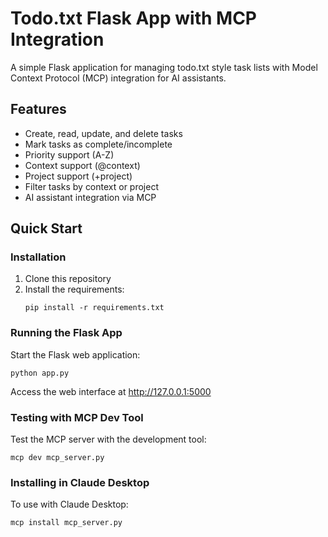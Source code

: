 # Todo.txt Flask App with MCP Integration

A simple Flask application for managing todo.txt style task lists with Model Context Protocol (MCP) integration for AI assistants.

## Features

- Create, read, update, and delete tasks
- Mark tasks as complete/incomplete
- Priority support (A-Z)
- Context support (@context)
- Project support (+project)
- Filter tasks by context or project
- AI assistant integration via MCP

## Quick Start

### Installation

1. Clone this repository
2. Install the requirements:
   ```
   pip install -r requirements.txt
   ```

### Running the Flask App

Start the Flask web application:
```
python app.py
```
Access the web interface at http://127.0.0.1:5000


### Testing with MCP Dev Tool

Test the MCP server with the development tool:
```
mcp dev mcp_server.py
```

### Installing in Claude Desktop

To use with Claude Desktop:
```
mcp install mcp_server.py
```
